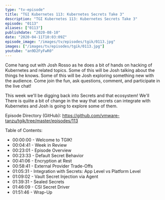```yaml
---
type: "tv-episode"
title: "TGI Kubernetes 113: Kubernetes Secrets Take 3"
description: "TGI Kubernetes 113: Kubernetes Secrets Take 3"
episode: "0113"
aliases: ["0113"]
publishdate: "2020-08-10"
date: "2020-04-11T10:03:09Z"
episode_image: "/images/tv/episodes/tgik/0113.jpg"
images: ["/images/tv/episodes/tgik/0113.jpg"]
youtube: "an9D2FyFwR0"
---
```


Come hang out with Josh Rosso as he does a bit of hands on hacking of Kubernetes and related topics. Some of this will be Josh talking about the things he knows. Some of this will be Josh exploring something new with the audience. Come join the fun, ask questions, comment, and participate in the live chat!

This week we&#39;ll be digging back into Secrets and that ecosystem! We&#39;ll There is quiite a bit of change in the way that secrets can integrate with Kubernetes and Josh is going to explore some of them.

Episode Directory (GitHub): https://github.com/vmware-tanzu/tgik/tree/master/episodes/113

Table of Contents:

- 00:00:00 - Welcome to TGIK!
- 00:04:41 - Week in Review
- 00:23:01 - Episode Overview
- 00:23:33 - Default Secret Behavior
- 00:41:06 - Encryption at Rest
- 00:58:41 - External Provider Trade-Offs
- 01:05:31 - Integration with Secrets: App Level vs Platform Level
- 01:09:02 - Vault Secret Injection via Agent
- 01:39:31 - Sealed Secrets
- 01:46:09 - CSI Secret Driver
- 01:51:46 - Wrap-Up

